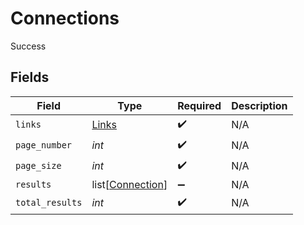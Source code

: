 # Connections

Success


## Fields

| Field                                                 | Type                                                  | Required                                              | Description                                           |
| ----------------------------------------------------- | ----------------------------------------------------- | ----------------------------------------------------- | ----------------------------------------------------- |
| `links`                                               | [Links](../../models/shared/links.md)                 | :heavy_check_mark:                                    | N/A                                                   |
| `page_number`                                         | *int*                                                 | :heavy_check_mark:                                    | N/A                                                   |
| `page_size`                                           | *int*                                                 | :heavy_check_mark:                                    | N/A                                                   |
| `results`                                             | list[[Connection](../../models/shared/connection.md)] | :heavy_minus_sign:                                    | N/A                                                   |
| `total_results`                                       | *int*                                                 | :heavy_check_mark:                                    | N/A                                                   |